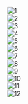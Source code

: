 ![1](https://user-images.githubusercontent.com/122295277/228288841-b69cb747-6c37-47b8-af4c-97552a11db9f.png)<br>
![2](https://user-images.githubusercontent.com/122295277/228288846-df3f39e9-24e1-4d0d-8037-697a9adbcc11.png)<br>
![3](https://user-images.githubusercontent.com/122295277/228288852-eff5ae2f-88d6-4deb-8590-b6825e04e2fc.png)<br>
![4](https://user-images.githubusercontent.com/122295277/228288855-add1d917-5d8f-4a66-ac61-7a7c41e60777.png)<br>
![5](https://user-images.githubusercontent.com/122295277/228288864-1ba6a268-c9f9-4ea6-ba6c-51b64c063436.png)<br>
![6](https://user-images.githubusercontent.com/122295277/228288873-3f0d3712-bfe5-4866-8122-0010edc68d3f.png)<br>
![7](https://user-images.githubusercontent.com/122295277/228288877-bbf3e4eb-90c0-491f-b831-422d834b8fe4.png)<br>
![8](https://user-images.githubusercontent.com/122295277/228288882-fcb82f81-08bb-4600-b7df-dcec4768f325.png)<br>
![9](https://user-images.githubusercontent.com/122295277/228288884-1520f823-bdb8-4bbf-92eb-f89e49715918.png)<br>
![10](https://user-images.githubusercontent.com/122295277/228288891-f47bf7ec-3830-4f4a-a38f-2a28c3cd9005.png)<br>
![11](https://user-images.githubusercontent.com/122295277/228288895-13fe2284-0e9b-4026-86d2-325fc45e065f.png)<br>
![12](https://user-images.githubusercontent.com/122295277/228288839-59c7b665-4423-47e4-ad66-7d875cc2778f.png)<br>
